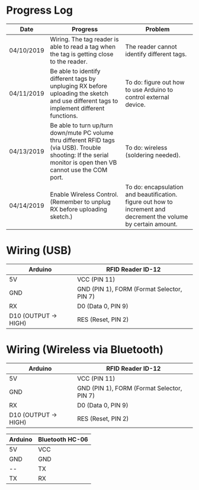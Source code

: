 # Progress Log
Date | Progress | Problem 
----------- | --------- | ---------
04/10/2019 | Wiring. The tag reader is able to read a tag when the tag is getting close to the reader. | The reader cannot identify different tags.
04/11/2019 | Be able to identify different tags by unpluging RX before uploading the sketch and use different tags to implement different functions. | To do: figure out how to use Arduino to control external device.
04/13/2019 | Be able to turn up/turn down/mute PC volume thru different RFID tags (via USB). Trouble shooting: If the serial monitor is open then VB cannot use the COM port. | To do: wireless (soldering needed).
04/14/2019 | Enable Wireless Control. (Remember to unplug RX before uploading sketch.) | To do: encapsulation and beautification. figure out how to increment and decrement the volume by certain amount.

# Wiring (USB)
Arduino | RFID Reader ID-12 
----------- | --------- 
5V | VCC (PIN 11)
GND |  GND (PIN 1), FORM (Format Selector, PIN 7) 
RX | D0 (Data 0, PIN 9)
D10 (OUTPUT -> HIGH) | RES (Reset, PIN 2)            


# Wiring (Wireless via Bluetooth)
Arduino | RFID Reader ID-12 
----------- | --------- 
5V | VCC (PIN 11)
GND |  GND (PIN 1), FORM (Format Selector, PIN 7) 
RX | D0 (Data 0, PIN 9)
D10 (OUTPUT -> HIGH) | RES (Reset, PIN 2)    

Arduino | Bluetooth HC-06
----------- | --------- 
5V | VCC 
GND |  GND
-- | TX
TX | RX
